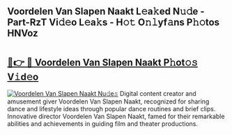 ## Voordelen Van Slapen Naakt L𝚎a𝚔ed N𝚞𝚍e - Part-RzT Vi𝚍𝚎o L𝚎a𝚔s - H𝚘𝚝 O𝚗𝚕yf𝚊ns P𝚑𝚘tos HNVoz

# <h2><a href="http://kf6bfa7.oniu.top/?m=Voordelen+Van+Slapen+Naakt">🔗👉 🔴 Voordelen Van Slapen Naakt P𝚑ot𝚘𝚜 V𝚒d𝚎o</a></h2>

[![Voordelen Van Slapen Naakt Nu𝚍e𝚜](https://i.imgur.com/0qMVB7G.gif)](http://kf6bfa7.oniu.top/?m=Voordelen+Van+Slapen+Naakt)
Digital content creator and amusement giver Voordelen Van Slapen Naakt, recognized for sharing dance and lifestyle ideas through popular dance routines and brief clips. Innovative director Voordelen Van Slapen Naakt, famed for their remarkable abilities and achievements in guiding film and theater productions.  
